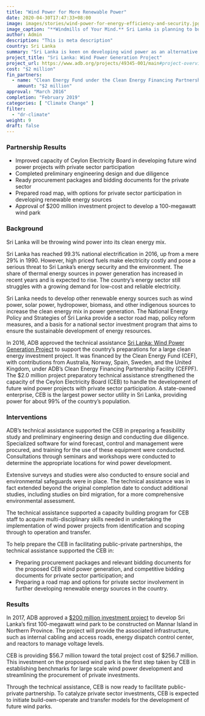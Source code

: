 ```yaml
---
title: "Wind Power for More Renewable Power"
date: 2020-04-30T17:47:33+08:00
image: images/stories/wind-power-for-energy-efficiency-and-security.jpg
image_caption: "**Windmills of Your Mind.** Sri Lanka is planning to build a wind farm by 2022 and has undertaken meticulous preparations for harvesting power from the winds."
author: Admin
description: "This is meta description"
country: Sri Lanka
summary: "Sri Lanka is keen on developing wind power as an alternative to more costly thermal power. An ADB technical assistance supported by the Clean Energy Fund, built the capacity of Sri Lanka’s largest electric company to handle wind power projects with private sector involvement."
project_title: "Sri Lanka: Wind Power Generation Project"
project_url: https://www.adb.org/projects/49345-001/main#project-overview
cost: "$2 million"
fin_partners:
  - name: "Clean Energy Fund under the Clean Energy Financing Partnership Facility"
    amount: "$2 million"
approval: "March 2016"
completion: "February 2019"
categories: [ "Climate Change" ]
filter:
  - "dr-climate"
weight: 9
draft: false
---
```

### Partnership Results

<ul class="dr-results">
<li><i class="icon-check-circle"></i> Improved capacity of Ceylon Electricity Board in developing future wind power projects with private sector participation</li>
<li><i class="icon-check-circle"></i> Completed preliminary engineering design and due diligence</li>
<li><i class="icon-check-circle"></i> Ready procurement packages and bidding documents for the private sector</li>
<li><i class="icon-check-circle"></i> Prepared road map, with options for private sector participation in developing renewable energy sources</li>
<li><i class="icon-check-circle"></i> Approval of $200 million investment project to develop a 100-megawatt wind park</li>
</ul>

### Background

Sri Lanka will be throwing wind power into its clean energy mix.  

Sri Lanka has reached 99.3% national electrification in 2016, up from a mere 29% in 1990. However, high priced fuels make electricity costly and pose a serious threat to Sri Lanka’s energy security and the environment. The share of thermal energy sources in power generation has increased in recent years and is expected to rise. The country’s energy sector still struggles with a growing demand for low-cost and reliable electricity.  

Sri Lanka needs to develop other renewable energy sources such as wind power, solar power, hydropower, biomass, and other indigenous sources to increase the clean energy mix in power generation. The National Energy Policy and Strategies of Sri Lanka provide a sector road map, policy reform measures, and a basis for a national sector investment program that aims to ensure the sustainable development of energy resources. 

In 2016, ADB approved the technical assistance [Sri Lanka: Wind Power Generation Project](https://www.adb.org/projects/49345-001/main) to support the country’s preparations for a large clean energy investment project. It was financed by the Clean Energy Fund (CEF), with contributions from Australia, Norway, Spain, Sweden, and the United Kingdom, under ADB’s Clean Energy Financing Partnership Facility (CEFPF). The $2.0 million project preparatory technical assistance strengthened the capacity of the Ceylon Electricity Board (CEB) to handle the development of future wind power projects with private sector participation. A state-owned enterprise, CEB is the largest power sector utility in Sri Lanka, providing power for about 99% of the country’s population. 

### Interventions

ADB’s technical assistance supported the CEB in preparing a feasibility study and preliminary engineering design and conducting due diligence. Specialized software for wind forecast, control and management were procured, and training for the use of these equipment were conducted. Consultations through seminars and workshops were conducted to determine the appropriate locations for wind power development.  

Extensive surveys and studies were also conducted to ensure social and environmental safeguards were in place. The technical assistance was in fact extended beyond the original completion date to conduct additional studies, including studies on bird migration, for a more comprehensive environmental assessment.

The technical assistance supported a capacity building program for CEB staff to acquire multi-disciplinary skills needed in undertaking the implementation of wind power projects from identification and scoping through to operation and transfer.  

To help prepare the CEB in facilitating public-private partnerships, the technical assistance supported the CEB in:

* Preparing procurement packages and relevant bidding documents for the proposed CEB wind power generation, and competitive bidding documents for private sector participation; and
* Preparing a road map and options for private sector involvement in further developing renewable energy sources in the country.

### Results

In 2017, ADB approved a [$200 million investment project](https://www.adb.org/projects/49345-002/main) to develop Sri Lanka’s first 100-megawatt wind park to be constructed on Mannar Island in Northern Province. The project will provide the associated infrastructure, such as internal cabling and access roads, energy dispatch control center, and reactors to manage voltage levels. 

CEB is providing $56.7 million toward the total project cost of $256.7 million. This investment on the proposed wind park is the first step taken by CEB in establishing benchmarks for large scale wind power development and streamlining the procurement of private investments.  

Through the technical assistance, CEB is now ready to facilitate public-private partnership. To catalyze private sector investments, CEB is expected to initiate build-own-operate and transfer models for the development of future wind parks.